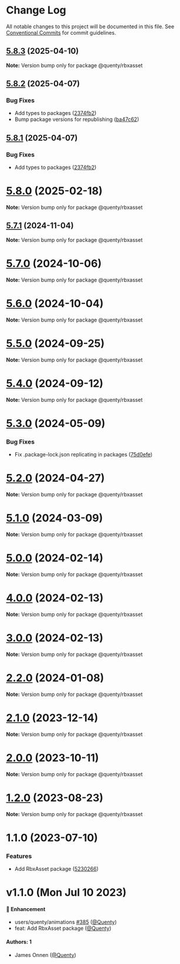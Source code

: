 # Change Log

All notable changes to this project will be documented in this file.
See [Conventional Commits](https://conventionalcommits.org) for commit guidelines.

## [5.8.3](https://github.com/Quenty/NevermoreEngine/compare/@quenty/rbxasset@5.8.2...@quenty/rbxasset@5.8.3) (2025-04-10)

**Note:** Version bump only for package @quenty/rbxasset





## [5.8.2](https://github.com/Quenty/NevermoreEngine/compare/@quenty/rbxasset@5.8.0...@quenty/rbxasset@5.8.2) (2025-04-07)


### Bug Fixes

* Add types to packages ([2374fb2](https://github.com/Quenty/NevermoreEngine/commit/2374fb2b043cfbe0e9b507b3316eec46a4e353a0))
* Bump package versions for republishing ([ba47c62](https://github.com/Quenty/NevermoreEngine/commit/ba47c62e32170bf74377b0c658c60b84306dc294))





## [5.8.1](https://github.com/Quenty/NevermoreEngine/compare/@quenty/rbxasset@5.8.0...@quenty/rbxasset@5.8.1) (2025-04-07)


### Bug Fixes

* Add types to packages ([2374fb2](https://github.com/Quenty/NevermoreEngine/commit/2374fb2b043cfbe0e9b507b3316eec46a4e353a0))





# [5.8.0](https://github.com/Quenty/NevermoreEngine/compare/@quenty/rbxasset@5.7.1...@quenty/rbxasset@5.8.0) (2025-02-18)

**Note:** Version bump only for package @quenty/rbxasset





## [5.7.1](https://github.com/Quenty/NevermoreEngine/compare/@quenty/rbxasset@5.7.0...@quenty/rbxasset@5.7.1) (2024-11-04)

**Note:** Version bump only for package @quenty/rbxasset





# [5.7.0](https://github.com/Quenty/NevermoreEngine/compare/@quenty/rbxasset@5.6.0...@quenty/rbxasset@5.7.0) (2024-10-06)

**Note:** Version bump only for package @quenty/rbxasset





# [5.6.0](https://github.com/Quenty/NevermoreEngine/compare/@quenty/rbxasset@5.5.0...@quenty/rbxasset@5.6.0) (2024-10-04)

**Note:** Version bump only for package @quenty/rbxasset





# [5.5.0](https://github.com/Quenty/NevermoreEngine/compare/@quenty/rbxasset@5.4.0...@quenty/rbxasset@5.5.0) (2024-09-25)

**Note:** Version bump only for package @quenty/rbxasset





# [5.4.0](https://github.com/Quenty/NevermoreEngine/compare/@quenty/rbxasset@5.3.0...@quenty/rbxasset@5.4.0) (2024-09-12)

**Note:** Version bump only for package @quenty/rbxasset





# [5.3.0](https://github.com/Quenty/NevermoreEngine/compare/@quenty/rbxasset@5.2.0...@quenty/rbxasset@5.3.0) (2024-05-09)


### Bug Fixes

* Fix .package-lock.json replicating in packages ([75d0efe](https://github.com/Quenty/NevermoreEngine/commit/75d0efeef239f221d93352af71a5b3e930ec23c5))





# [5.2.0](https://github.com/Quenty/NevermoreEngine/compare/@quenty/rbxasset@5.1.0...@quenty/rbxasset@5.2.0) (2024-04-27)

**Note:** Version bump only for package @quenty/rbxasset





# [5.1.0](https://github.com/Quenty/NevermoreEngine/compare/@quenty/rbxasset@5.0.0...@quenty/rbxasset@5.1.0) (2024-03-09)

**Note:** Version bump only for package @quenty/rbxasset





# [5.0.0](https://github.com/Quenty/NevermoreEngine/compare/@quenty/rbxasset@4.0.0...@quenty/rbxasset@5.0.0) (2024-02-14)

**Note:** Version bump only for package @quenty/rbxasset





# [4.0.0](https://github.com/Quenty/NevermoreEngine/compare/@quenty/rbxasset@3.0.0...@quenty/rbxasset@4.0.0) (2024-02-13)

**Note:** Version bump only for package @quenty/rbxasset





# [3.0.0](https://github.com/Quenty/NevermoreEngine/compare/@quenty/rbxasset@2.2.0...@quenty/rbxasset@3.0.0) (2024-02-13)

**Note:** Version bump only for package @quenty/rbxasset





# [2.2.0](https://github.com/Quenty/NevermoreEngine/compare/@quenty/rbxasset@2.1.0...@quenty/rbxasset@2.2.0) (2024-01-08)

**Note:** Version bump only for package @quenty/rbxasset





# [2.1.0](https://github.com/Quenty/NevermoreEngine/compare/@quenty/rbxasset@2.0.0...@quenty/rbxasset@2.1.0) (2023-12-14)

**Note:** Version bump only for package @quenty/rbxasset





# [2.0.0](https://github.com/Quenty/NevermoreEngine/compare/@quenty/rbxasset@1.2.0...@quenty/rbxasset@2.0.0) (2023-10-11)

**Note:** Version bump only for package @quenty/rbxasset





# [1.2.0](https://github.com/Quenty/NevermoreEngine/compare/@quenty/rbxasset@1.1.0...@quenty/rbxasset@1.2.0) (2023-08-23)

**Note:** Version bump only for package @quenty/rbxasset





# 1.1.0 (2023-07-10)


### Features

* Add RbxAsset package ([5230266](https://github.com/Quenty/NevermoreEngine/commit/5230266032a171167b27f06798908e10c731c718))





# v1.1.0 (Mon Jul 10 2023)

#### 🚀 Enhancement

- users/quenty/animations [#385](https://github.com/Quenty/NevermoreEngine/pull/385) ([@Quenty](https://github.com/Quenty))
- feat: Add RbxAsset package ([@Quenty](https://github.com/Quenty))

#### Authors: 1

- James Onnen ([@Quenty](https://github.com/Quenty))
